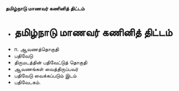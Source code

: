**தமிழ்நாடு மாணவர் கணினித் திட்டம்**
- # தமிழ்நாடு மாணவர் கணினித் திட்டம்
- n. ஆவணத்தொகுதி
- பதிவேடு
- திருமடத்தின் பதிவேட்டுத் தொகுதி
- ஆவணங்கள் வைத்திருப்பவர்
- பதிவேடு வைக்கப்படும் இடம்
- பதிவேடகம்.


